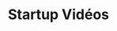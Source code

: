 ---
layout: video_index
title: Startup Vidéos
tags: startup
permalink: /videos/startup/
intro: Collections des meilleures vidéos de startup. Pitch, présentation de produits, de services & mise en avant de leur culture, les startups déploient beaucoup d'énergie pour convaincre des utilisateurs ou des talents à rejoindre leurs rangs.
bgimgheader: false
text-twtr: En train d'explorer la collection des meilleures vidéos de startups du @MagDuWebdesign
current_nav: startup 
---